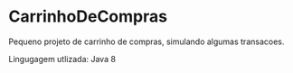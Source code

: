 # CarrinhoDeCompras
Pequeno projeto de carrinho de compras, simulando algumas transacoes.

Lingugagem utlizada: Java 8
